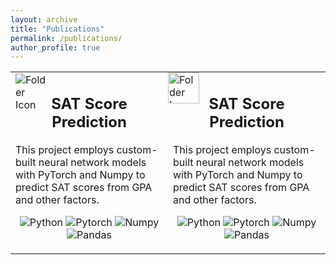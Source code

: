 ```yaml
---
layout: archive
title: "Publications"
permalink: /publications/
author_profile: true
---
```


<table>
  <tr>
    <td width="50%" onclick="window.location='https://github.com/huy310304/SAT-score-prediction';" style="position: relative; cursor: pointer;">
      <div style="position: absolute; width: 50px; background-size: cover; padding-botton:10px; paddint-left:10px"><img src="https://github.com/huy310304/huy310304.github.io/assets/114793725/9cfc3101-922c-4a76-ba43-75b0b44dcd29" alt="Folder Icon"/></div>
      <h2 align="center">SAT Score Prediction</h2>
      <p>This project employs custom-built neural network models with PyTorch and Numpy to predict SAT scores from GPA and other factors.</p>
      <p align="center">
        <img src="https://img.shields.io/badge/Python-3776AB?style=flat&logo=python&logoColor=white" alt="Python"/>
        <img src="https://img.shields.io/badge/PyTorch-%23EE4C2C.svg?&style=flat&logo=PyTorch&logoColor=white" alt="Pytorch"/>
        <img src="https://img.shields.io/badge/Numpy-%23013243.svg?&style=flat&logo=numpy&logoColor=white" alt="Numpy"/>
        <img src="https://img.shields.io/badge/Pandas-%23150458.svg?style=flat&logo=pandas&logoColor=white" alt="Pandas"/>
      </p>
    </td>
    <td width="50%" onclick="window.location='URL_TO_PROJECT_1';" style="position: relative; cursor: pointer;">
      <div style="position: absolute; top: 0; left: 0; width: 50px; height: 50px; background-size: cover;"><img src="https://github.com/huy310304/huy310304.github.io/assets/114793725/9cfc3101-922c-4a76-ba43-75b0b44dcd29" style="width:100%;" alt="Folder Icon"/></div>
      <h2 align="center">SAT Score Prediction</h2>
      <p>This project employs custom-built neural network models with PyTorch and Numpy to predict SAT scores from GPA and other factors.</p>
      <p align="center">
              <p align="center">
        <img src="https://img.shields.io/badge/Python-3776AB?style=flat&logo=python&logoColor=white" alt="Python"/>
        <img src="https://img.shields.io/badge/PyTorch-%23EE4C2C.svg?&style=flat&logo=PyTorch&logoColor=white" alt="Pytorch"/>
        <img src="https://img.shields.io/badge/Numpy-%23013243.svg?&style=flat&logo=numpy&logoColor=white" alt="Numpy"/>
        <img src="https://img.shields.io/badge/Pandas-%23150458.svg?style=flat&logo=pandas&logoColor=white" alt="Pandas"/>
      </p>
      </p>
    </td>
  </tr>
</table>

<!--{% if author.googlescholar %}
  You can also find my articles on <u><a href="{{author.googlescholar}}">my Google Scholar profile</a>.</u>
{% endif %}

{% include base_path %}

{% for post in site.publications reversed %}
  {% include archive-single.html %}
{% endfor %}-->

